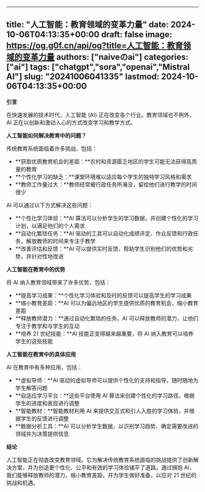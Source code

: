 
---
title: "人工智能：教育领域的变革力量"
date: 2024-10-06T04:13:35+00:00
draft: false
image: https://og.g0f.cn/api/og?title=人工智能：教育领域的变革力量
authors: ["naiveのai"]
categories: ["ai"]
tags: ["chatgpt","sora","openai","Mistral AI"]
slug: "20241006041335"
lastmod: 2024-10-06T04:13:35+00:00
---
**引言**

在快速发展的技术时代，人工智能 (AI) 正在改变各个行业。教育领域也不例外，AI 正在以创新和激动人心的方式改变学习和教学方式。

**人工智能如何解决教育中的问题？**

传统教育系统面临着许多挑战，包括：

* **获取优质教育机会的差距：**农村和资源匮乏地区的学生可能无法获得高质量的教育
* **个性化学习的缺乏：**课堂环境难以适应每个学生的独特学习风格和需求
* **教师工作量过大：**教师经常被行政任务所淹没，留给他们进行教学的时间很少

AI 可以通过以下方式解决这些问题：

* **个性化学习体验：**AI 算法可以分析学生的学习数据，并创建个性化的学习计划，以满足他们的个人需求
* **自动化繁琐任务：**AI 驱动的工具可以自动化成绩评定、作业反馈和行政任务，解放教师的时间来专注于教学
* **改善评估和反馈：**AI 可以提供实时反馈，帮助学生识别他们的优势和劣势，并针对性地改进

**人工智能在教育中的优势**

将 AI 纳入教育领域带来了许多优势，包括：

* **提高学习成果：**个性化学习体验和及时的反馈可以提高学生的学习成果
* **缩小教育差距：**AI 可以为偏远地区的学生提供优质的教育机会，缩小教育差距
* **释放教师潜力：**通过自动化繁琐的任务，AI 可以释放教师的潜力，让他们专注于教学和与学生的互动
* **培养 21 世纪技能：**AI 技能正变得越来越重要，将 AI 纳入教育可以培养学生的这些技能

**人工智能在教育中的具体应用**

AI 在教育中有多种应用，包括：

* **虚拟导师：**AI 驱动的虚拟导师可以提供个性化的支持和指导，随时随地为学生解答问题
* **自适应学习平台：**这些平台使用 AI 算法来创建个性化的学习路径，根据学生的进度和表现进行调整
* **智能教材：**智能教材利用 AI 来提供交互式和引人入胜的学习体验，并根据学生的反馈进行调整
* **数据分析工具：**AI 可以分析学生数据，以识别学习趋势、确定需要改进的领域并为决策提供信息

**结论**

人工智能正在彻底改变教育领域。它为解决传统教育系统面临的挑战提供了创新解决方案，并为创造更个性化、公平和有效的学习体验铺平了道路。通过拥抱 AI，我们能够释放教师的潜力，缩小教育差距，并为学生做好准备，以应对 21 世纪的挑战和机遇。